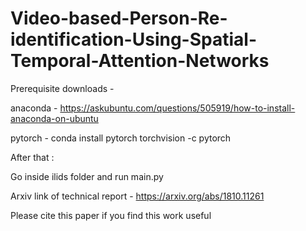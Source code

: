 # Video-based-Person-Re-identification-Using-Spatial-Temporal-Attention-Networks
Prerequisite downloads -

anaconda -  https://askubuntu.com/questions/505919/how-to-install-anaconda-on-ubuntu


pytorch -  conda install pytorch torchvision -c pytorch

After that :

Go inside ilids folder and run main.py

Arxiv link of technical report - https://arxiv.org/abs/1810.11261

Please cite this paper if you find this work useful
